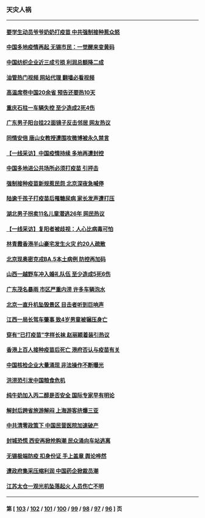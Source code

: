 ### 天灾人祸
---
#### [要学生动员爷爷奶奶打疫苗 中共强制接种惹众怒](../../pages/ncid280/n13777292.md?07101245) 
#### [中国多地疫情再起 无锡市民：一觉醒来变黄码](../../pages/ncid280/n13777279.md?07101245) 
#### [中国纺织企业近三成亏损 利润总额降二成](../../pages/ncid280/n13777266.md?07101245) 
#### [油管热门视频 网站代理 翻墙必看视频](http://209.222.30.114:81/youtube.html?07101245)
#### [高温席卷中国20余省 预告还要热10天](../../pages/ncid280/n13777059.md?07101245) 
#### [重庆石柱一车辆失控 至少造成2死4伤](../../pages/ncid280/n13777044.md?07101245) 
#### [广东男子阳台挂22面镜子反击邻居 网友热议](../../pages/ncid280/n13777031.md?07101245) 
#### [同情安倍 唐山女教授遭围攻微博被永久禁言](../../pages/ncid280/n13776964.md?07101245) 
#### [【一线采访】中国疫情持续 多地再遭封控](../../pages/ncid280/n13776399.md?07101245) 
#### [中国多地进公共场所必须打疫苗 引抨击](../../pages/ncid280/n13776384.md?07101245) 
#### [强制接种疫苗新规惹民怨 北京深夜急喊停](../../pages/ncid280/n13776266.md?07101245) 
#### [陆逾千孩子打疫苗后罹糖尿病 家长发声遭打压](../../pages/ncid280/n13776246.md?07101245) 
#### [湖北男子拐卖11名儿童潜逃26年 网民热议](../../pages/ncid280/n13776304.md?07101245) 
#### [【一线采访】复阳者被歧视：人心比病毒可怕](../../pages/ncid280/n13776079.md?07101245) 
#### [林青霞香港半山豪宅发生火灾 约20人疏散](../../pages/ncid280/n13775929.md?07101245) 
#### [北京现奥密克戎BA.5本土病例 防控再加码](../../pages/ncid280/n13775561.md?07101245) 
#### [山西一越野车冲入婚礼队伍 至少造成5死6伤](../../pages/ncid280/n13775536.md?07101245) 
#### [广东茂名暴雨 市区严重内涝 许多车辆泡水](../../pages/ncid280/n13775473.md?07101245) 
#### [北京一直升机坠毁景区 目击者听到巨响声](../../pages/ncid280/n13775404.md?07101245) 
#### [江西一局长驾车肇事 致4岁男童被辗压身亡](../../pages/ncid280/n13775326.md?07101245) 
#### [穿有“已打疫苗”字样长袜 赵丽颖着装引热议](../../pages/ncid280/n13775080.md?07101245) 
#### [香港上百人接种疫苗后死亡 港府否认与疫苗有关](../../pages/ncid280/n13775208.md?07101245) 
#### [中国核检企业大量涌现 非法操作不断曝光](../../pages/ncid280/n13775207.md?07101245) 
#### [洪涝恐引发中国粮食危机](../../pages/ncid280/n13775159.md?07101245) 
#### [纯牛奶加入丙二醇是否安全 国际专家早有明论](../../pages/ncid280/n13774980.md?07101245) 
#### [解封后跨省旅游解闷 上海游客挤爆三亚](../../pages/ncid280/n13774985.md?07101245) 
#### [中共清零政策下 中国民营医院加速破产](../../pages/ncid280/n13774881.md?07101245) 
#### [封城恐慌 西安再掀抢购潮 民众涌向车站逃离](../../pages/ncid280/n13775043.md?07101245) 
#### [无锡极端防疫 扣身份证 手上盖章 舆论哗然](../../pages/ncid280/n13774913.md?07101245) 
#### [遭政府集采压缩利润 中国药企掀裁员潮](../../pages/ncid280/n13774969.md?07101245) 
#### [江苏太仓一观光机坠落起火 人员伤亡不明](../../pages/ncid280/n13774807.md?07101245) 

---
#### 第 [ [103](./103.md?07101245) / [102](./102.md?07101245) / [101](./101.md?07101245) / [100](./100.md?07101245) / [99](./99.md?07101245) / [98](./98.md?07101245) / [97](./97.md?07101245) / [96](./96.md?07101245) ] 页
